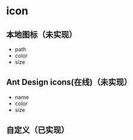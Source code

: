 # icon

## 本地图标（未实现）
- path
- color
- size
## Ant Design icons(在线)（未实现）
- name
- color
- size
## 自定义（已实现）